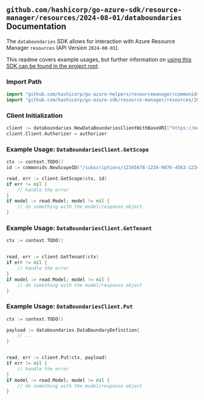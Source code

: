 
## `github.com/hashicorp/go-azure-sdk/resource-manager/resources/2024-08-01/databoundaries` Documentation

The `databoundaries` SDK allows for interaction with Azure Resource Manager `resources` (API Version `2024-08-01`).

This readme covers example usages, but further information on [using this SDK can be found in the project root](https://github.com/hashicorp/go-azure-sdk/tree/main/docs).

### Import Path

```go
import "github.com/hashicorp/go-azure-helpers/resourcemanager/commonids"
import "github.com/hashicorp/go-azure-sdk/resource-manager/resources/2024-08-01/databoundaries"
```


### Client Initialization

```go
client := databoundaries.NewDataBoundariesClientWithBaseURI("https://management.azure.com")
client.Client.Authorizer = authorizer
```


### Example Usage: `DataBoundariesClient.GetScope`

```go
ctx := context.TODO()
id := commonids.NewScopeID("/subscriptions/12345678-1234-9876-4563-123456789012/resourceGroups/some-resource-group")

read, err := client.GetScope(ctx, id)
if err != nil {
	// handle the error
}
if model := read.Model; model != nil {
	// do something with the model/response object
}
```


### Example Usage: `DataBoundariesClient.GetTenant`

```go
ctx := context.TODO()


read, err := client.GetTenant(ctx)
if err != nil {
	// handle the error
}
if model := read.Model; model != nil {
	// do something with the model/response object
}
```


### Example Usage: `DataBoundariesClient.Put`

```go
ctx := context.TODO()

payload := databoundaries.DataBoundaryDefinition{
	// ...
}


read, err := client.Put(ctx, payload)
if err != nil {
	// handle the error
}
if model := read.Model; model != nil {
	// do something with the model/response object
}
```
